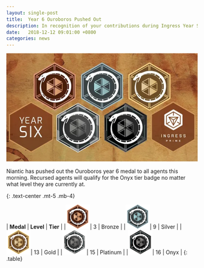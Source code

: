 ```yaml
---
layout: single-post
title:  Year 6 Ouroboros Pushed Out
description: In recognition of your contributions during Ingress Year Six
date:   2018-12-12 09:01:00 +0800
categories: news
---
```

![Ouroboros](/assets/images/news/ouroboros.png)

Niantic has pushed out the Ouroboros year 6 medal to all agents this morning.
Recursed agents will qualify for the Onyx tier badge no matter what level they are currently at.

{: .text-center .mt-5 .mb-4}

| __Medal__ | __Level__ | __Tier__ |
|![Bronze](/assets/images/news/ouroboros1.png)| 3 | Bronze |
|![Silver](/assets/images/news/ouroboros2.png)| 9 | Silver |
|![Gold](/assets/images/news/ouroboros3.png)| 13 | Gold |
|![Platinum](/assets/images/news/ouroboros4.png)| 15   | Platinum |
|![Onyx](/assets/images/news/ouroboros5.png)| 16   | Onyx |
{: .table}